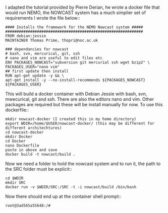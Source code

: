 I adapted the tutorial provided by Pierre Derian, he wrote a docker file that would run NEMO, the NOWCAST system has a much simplier set of requirements I wrote the file below::

	#### Installs the framework for the NEMO Nowcast system #####
	#############################################################
	FROM debian:jessie
	MAINTAINER Thomas Prime, thopri@noc.ac.uk

	### dependancies for nowcast
	# bash, svn, mercurical, git, ssh
	# nano and vim are useful to edit files etc
	ENV PACKAGES_NOWCAST="subversion git mercurial ssh wget bzip2" \
	PACKAGES_USER="nano vim"
	## first update then install
	RUN apt-get update -y && \
	apt-get install -y --no-install-recommends ${PACKAGES_NOWCAST} ${PACKAGES_USER}

This will build a docker container with Debian Jessie with bash, svn, mwecurical, git and ssh. There are also the editors nano and vim. Other packages are required but these will be install manually for now. To use this dockerfile::

	mkdir nowcast-docker (I created this in my home directory)
	export WDIR=/home/$USER/nowcast-docker/ (this may be different for different architechtures)
	cd nowcast-docker
	mkdir Docker
	cd Docker
	nano Dockerfile
	paste in above and save
	docker build -t nowcast/build .

Now we need a folder to hold the nowcast system and to run it, the path to the SRC folder must be explicit::

	cd $WDIR
	mkdir SRC
	docker run -v $WDIR/SRC:/SRC -t -i nowcast/build /bin/bash

Now there should end up at the container shell prompt::

	root@3ad565a55648:/#
